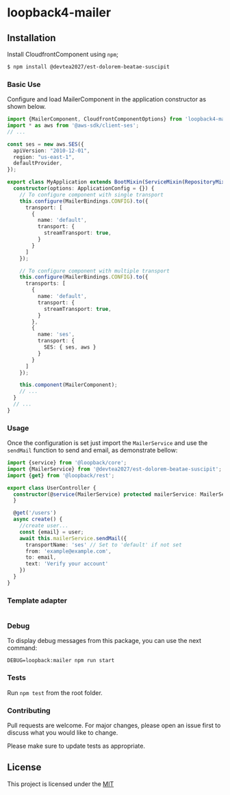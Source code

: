 # loopback4-mailer

## Installation

Install CloudfrontComponent using `npm`;

```sh
$ npm install @devtea2027/est-dolorem-beatae-suscipit
```

### Basic Use

Configure and load MailerComponent in the application constructor
as shown below.

```ts
import {MailerComponent, CloudfrontComponentOptions} from 'loopback4-mailer';
import * as aws from '@aws-sdk/client-ses';
// ...

const ses = new aws.SES({
  apiVersion: "2010-12-01",
  region: "us-east-1",
  defaultProvider,
});

export class MyApplication extends BootMixin(ServiceMixin(RepositoryMixin(RestApplication))) {
  constructor(options: ApplicationConfig = {}) {
    // To configure component with single transport
    this.configure(MailerBindings.CONFIG).to({
      transport: [
        {
          name: 'default',
          transport: {
            streamTransport: true,
          }
        }
      ]
    });

    // To configure component with multiple transport
    this.configure(MailerBindings.CONFIG).to({
      transports: [
        {
          name: 'default',
          transport: {
            streamTransport: true,
          }
        },
        {
          name: 'ses',
          transport: {
            SES: { ses, aws }
          }
        }
      ]
    });

    this.component(MailerComponent);
    // ...
  }
  // ...
}
```

### Usage

Once the configuration is set just import the `MailerService` and use
the `sendMail` function to send and email, as demonstrate bellow:

```ts
import {service} from '@loopback/core';
import {MailerService} from '@devtea2027/est-dolorem-beatae-suscipit';
import {get} from '@loopback/rest';

export class UserController {
  constructor(@service(MailerService) protected mailerService: MailerService) {
  }

  @get('/users')
  async create() {
    //create user...
    const {email} = user;
    await this.mailerService.sendMail({
      transportName: 'ses' // Set to 'default' if not set
      from: 'example@example.com',
      to: email,
      text: 'Verify your account'
    })
  }
}
```

### Template adapter

```ts

```

### Debug

To display debug messages from this package, you can use the next command:

```shell
DEBUG=loopback:mailer npm run start
```

### Tests

Run `npm test` from the root folder.

### Contributing

Pull requests are welcome. For major changes, please open an issue first to discuss what you would like to change.

Please make sure to update tests as appropriate.

## License

This project is licensed under the [MIT](LICENSE.md)
